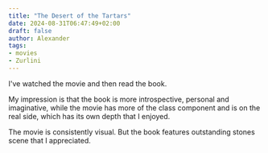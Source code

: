 ```yaml
---
title: "The Desert of the Tartars"
date: 2024-08-31T06:47:49+02:00
draft: false
author: Alexander
tags:
- movies
- Zurlini
---
```


I've watched the movie and then read the book.

My impression is that the book is more introspective, personal and imaginative, while the movie has more of the class component and is on the real side, which has its own depth that I enjoyed.

The movie is consistently visual.
But the book features outstanding stones scene that I appreciated.
